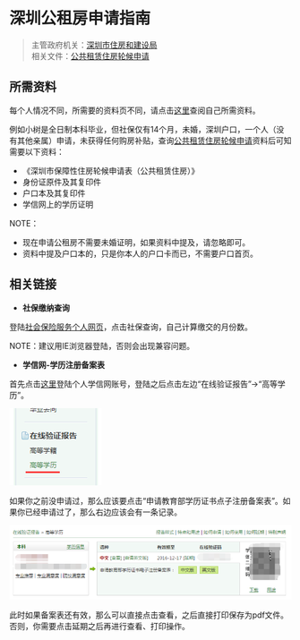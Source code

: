 # 深圳公租房申请指南

>主管政府机关：[深圳市住房和建设局](http://www.szjs.gov.cn/)   
>相关文件：[公共租赁住房轮候申请](http://www.szjs.gov.cn/bsfw/bszn/smbs/201311/t20131122_2252312.htm)   

## 所需资料

每个人情况不同，所需要的资料页不同，请点击[这里](http://www.szjs.gov.cn/bsfw/bszn/smbs/201311/t20131122_2252312.htm)查阅自己所需资料。

例如小树是全日制本科毕业，但社保仅有14个月，未婚，深圳户口，一个人（没有其他亲属）申请，未获得任何购房补贴，查询[公共租赁住房轮候申请](http://www.szjs.gov.cn/bsfw/bszn/smbs/201311/t20131122_2252312.htm)资料后可知需要以下资料：

- 《深圳市保障性住房轮候申请表（公共租赁住房）》
- 身份证原件及其复印件
- 户口本及其复印件
- 学信网上的学历证明

NOTE：

- 现在申请公租房不需要未婚证明，如果资料中提及，请忽略即可。
- 资料中提及户口本的，只是你本人的户口卡而已，不需要户口首页。

## 相关链接

- **社保缴纳查询**

登陆[社会保险服务个人网页](https://e.szsi.gov.cn/siservice/LoginAction.do)，点击社保查询，自己计算缴交的月份数。

NOTE：建议用IE浏览器登陆，否则会出现兼容问题。

- **学信网-学历注册备案表**

首先点击[这里](http://my.chsi.com.cn/)登陆个人学信网账号，登陆之后点击左边“在线验证报告”->“高等学历”。

![](../image/note/sz_sb_query_02.png)

如果你之前没申请过，那么应该要点击“申请教育部学历证书点子注册备案表”。如果你已经申请过了，那么右边应该会有一条记录。

![](../image/note/sz_sb_query_03.png)

此时如果备案表还有效，那么可以直接点击查看，之后直接打印保存为pdf文件。否则，你需要点击延期之后再进行查看、打印操作。
